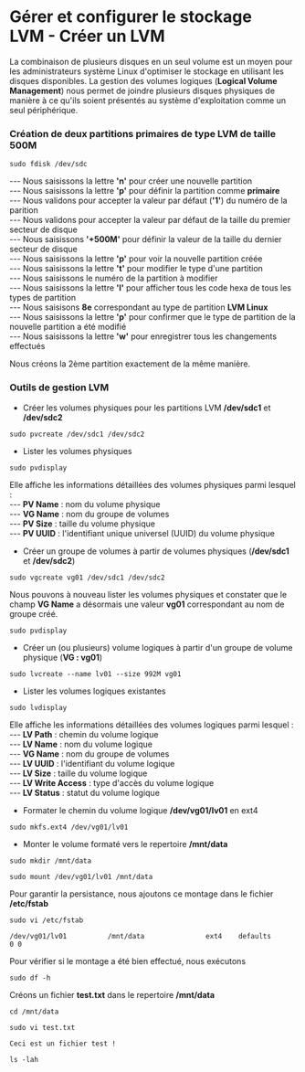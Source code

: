 # Gérer et configurer le stockage LVM - Créer un LVM

La combinaison de plusieurs disques en un seul volume est un moyen pour les administrateurs système Linux d'optimiser le stockage en utilisant les disques disponibles. La gestion des volumes logiques (**Logical Volume Management**) nous permet de joindre plusieurs disques physiques de manière à ce qu'ils soient présentés au système d'exploitation comme un seul périphérique.

### Création de deux partitions primaires de type LVM de taille 500M

```
sudo fdisk /dev/sdc
```

--- Nous saisissons la lettre **'n'** pour créer une nouvelle partition <br>
--- Nous saisissons la lettre **'p'** pour définir la partition comme **primaire** <br>
--- Nous validons pour accepter la valeur par défaut (**'1'**) du numéro de la parition <br>
--- Nous validons pour accepter la valeur par défaut de la taille du premier secteur de disque <br>
--- Nous saisissons **'+500M'** pour définir la valeur de la taille du dernier secteur de disque <br>
--- Nous saisissons la lettre **'p'** pour voir la nouvelle partition créée <br>
--- Nous saisissons la lettre **'t'** pour modifier le type d'une partition <br>
--- Nous saisissons le numéro de la partition à modifier <br>
--- Nous saisissons la lettre **'l'** pour afficher tous les code hexa de tous les types de partition <br>
--- Nous saisisons **8e** correspondant au type de partition **LVM Linux** <br>
--- Nous saisissons la lettre **'p'** pour confirmer que le type de partition de la nouvelle partition a été modifié <br>
--- Nous saisissons la lettre **'w'** pour enregistrer tous les changements effectués

Nous créons la 2ème partition exactement de la même manière.

### Outils de gestion LVM

- Créer les volumes physiques pour les partitions LVM **/dev/sdc1** et **/dev/sdc2**

```
sudo pvcreate /dev/sdc1 /dev/sdc2
```

- Lister les volumes physiques

```
sudo pvdisplay
```

Elle affiche les informations détaillées des volumes physiques parmi lesquel : <br>
--- **PV Name** : nom du volume physique <br>
--- **VG Name** : nom du groupe de volumes <br>
--- **PV Size** : taille du volume physique <br>
--- **PV UUID** : l'identifiant unique universel (UUID) du volume physique

- Créer un groupe de volumes à partir de volumes physiques (**/dev/sdc1** et **/dev/sdc2**)

```
sudo vgcreate vg01 /dev/sdc1 /dev/sdc2
```

Nous pouvons à nouveau lister les volumes physiques et constater que le champ **VG Name** a désormais une valeur **vg01** correspondant au nom de groupe créé.

```
sudo pvdisplay
```

- Créer un (ou plusieurs) volume logiques à partir d'un groupe de volume physique (**VG : vg01**)

```
sudo lvcreate --name lv01 --size 992M vg01
```

- Lister les volumes logiques existantes

```
sudo lvdisplay
```

Elle affiche les informations détaillées des volumes logiques parmi lesquel : <br>
--- **LV Path** : chemin du volume logique <br>
--- **LV Name** : nom du volume logique <br>
--- **VG Name** : nom du groupe de volumes <br>
--- **LV UUID** : l'identifiant du volume logique <br>
--- **LV Size** : taille du volume logique <br>
--- **LV Write Access** : type d'accès du volume logique <br>
--- **LV Status** : statut du volume logique

- Formater le chemin du volume logique **/dev/vg01/lv01** en ext4

```
sudo mkfs.ext4 /dev/vg01/lv01
```

- Monter le volume formaté vers le repertoire **/mnt/data**

```
sudo mkdir /mnt/data
```

```
sudo mount /dev/vg01/lv01 /mnt/data
```

Pour garantir la persistance, nous ajoutons ce montage dans le fichier **/etc/fstab**

```
sudo vi /etc/fstab
```

```
/dev/vg01/lv01          /mnt/data               ext4    defaults        0 0
```

Pour vérifier si le montage a été bien effectué, nous exécutons

```
sudo df -h
```

Créons un fichier **test.txt** dans le repertoire **/mnt/data**

```
cd /mnt/data
```

```
sudo vi test.txt
```

```
Ceci est un fichier test !
```

```
ls -lah
```